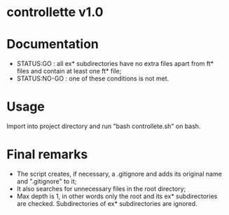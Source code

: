 # controllette v1.0

# Documentation
- STATUS:GO : all ex* subdirectories have no extra files
apart from ft* files and contain at least one ft* file;
- STATUS:NO-GO : one of these conditions is not met.

# Usage
Import into project directory and run "bash controllete.sh"
on bash.

# Final remarks
- The script creates, if necessary, a .gitignore and adds its original name and ".gitignore" to it;
- It also searches for unnecessary files in the root directory;
- Max depth is 1, in other words only the root and its ex* subdirectories are checked. Subdirectories of ex* subdirectories are ignored.
